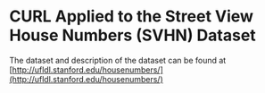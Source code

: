 # CURL Applied to the Street View House Numbers (SVHN) Dataset

The dataset and description of the dataset can be found at 
[http://ufldl.stanford.edu/housenumbers/](http://ufldl.stanford.edu/housenumbers/)
